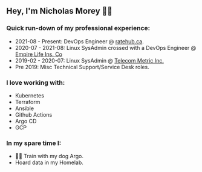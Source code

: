 ## Hey, I'm Nicholas Morey 🐕‍🦺

### Quick run-down of my professional experience:

- 2021-08 - Present: DevOps Engineer @ [ratehub.ca](https://www.ratehub.ca/).
- 2020-07 - 2021-08: Linux SysAdmin crossed with a DevOps Engineer @ [Empire Life Ins. Co](https://www.empire.ca/)
- 2019-02 - 2020-07: Linux SysAdmin @ [Telecom Metric Inc.](https://telecommetric.com/)
- Pre 2019: Misc Technical Support/Service Desk roles.

### I love working with:
- Kubernetes
- Terraform
- Ansible
- Github Actions
- Argo CD
- GCP

### In my spare time I:
- 🐕‍🦺 Train with my dog Argo.
- Hoard data in my Homelab.
